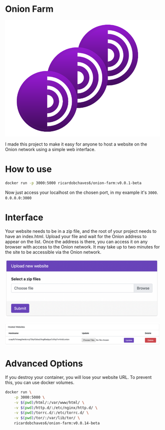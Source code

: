 # Onion Farm

![onion farm logo](doc/images/onion-farm-logo.png)

I made this project to make it easy for anyone to host a website on the Onion network using a simple web interface.

# How to use

```bash
docker run -p 3000:5000 ricardobchaves6/onion-farm:v0.0.1-beta
```

Now just access your localhost on the chosen port, in my example it's `3000`. `0.0.0.0:3000`

# Interface

Your website needs to be in a zip file, and the root of your project needs to have an index.html. Upload your file and wait for the Onion address to appear on the list. Once the address is there, you can access it on any browser with access to the Onion network. It may take up to two minutes for the site to be accessible via the Onion network.

![upload file form](doc/images/upload-file.png)

![websites list](doc/images/websites-list.png)

# Advanced Options

If you destroy your container, you will lose your website URL. To prevent this, you can use docker volumes.

```bash
docker run \
    -p 3000:5000 \
    -v $(pwd)/html/:/var/www/html/ \
    -v $(pwd)/http.d/:/etc/nginx/http.d/ \
    -v $(pwd)/torrc.d/:/etc/torrc.d/ \
    -v $(pwd)/tor/:/var/lib/tor/ \
    ricardobchaves6/onion-farm:v0.0.14-beta
```
